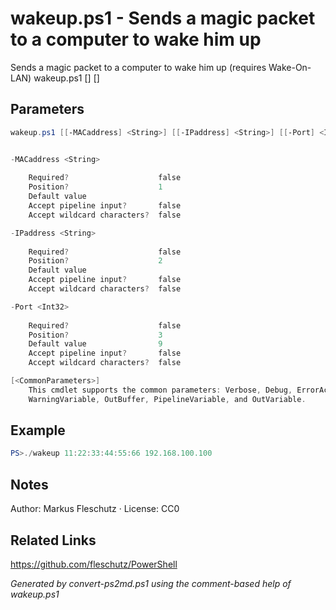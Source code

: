 # wakeup.ps1 - Sends a magic packet to a computer to wake him up

Sends a magic packet to a computer to wake him up (requires Wake-On-LAN)
wakeup.ps1 [<MAC-address>] [<IP-address>]

## Parameters
```powershell
wakeup.ps1 [[-MACaddress] <String>] [[-IPaddress] <String>] [[-Port] <Int32>] [<CommonParameters>]


-MACaddress <String>
    
    Required?                    false
    Position?                    1
    Default value                
    Accept pipeline input?       false
    Accept wildcard characters?  false

-IPaddress <String>
    
    Required?                    false
    Position?                    2
    Default value                
    Accept pipeline input?       false
    Accept wildcard characters?  false

-Port <Int32>
    
    Required?                    false
    Position?                    3
    Default value                9
    Accept pipeline input?       false
    Accept wildcard characters?  false

[<CommonParameters>]
    This cmdlet supports the common parameters: Verbose, Debug, ErrorAction, ErrorVariable, WarningAction, 
    WarningVariable, OutBuffer, PipelineVariable, and OutVariable.
```

## Example
```powershell
PS>./wakeup 11:22:33:44:55:66 192.168.100.100
```


## Notes
Author: Markus Fleschutz · License: CC0

## Related Links
https://github.com/fleschutz/PowerShell

*Generated by convert-ps2md.ps1 using the comment-based help of wakeup.ps1*
